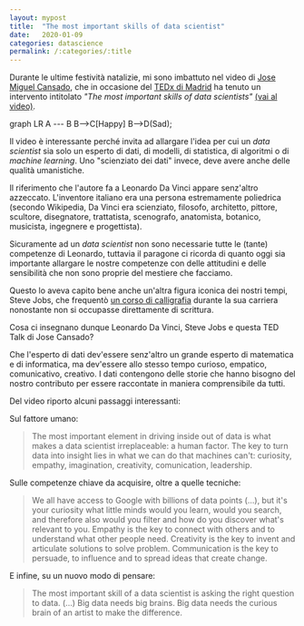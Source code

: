 ```yaml
---
layout: mypost
title:  "The most important skills of data scientist"
date:   2020-01-09
categories: datascience
permalink: /:categories/:title
---
```


Durante le ultime festività natalizie, mi sono imbattuto nel video di [Jose Miguel Cansado][JoseCansado], che in occasione del [TEDx di Madrid][TedxMadridLink] ha tenuto un intervento intitolato _"The most important skills of data scientists"_ [(vai al video)][TedTalk].


<div class="mermaid">
graph LR
    A --- B
    B-->C[Happy]
    B-->D(Sad);
</div>


Il video è interessante perché invita ad allargare l'idea per cui un _data scientist_ sia solo un esperto di dati, di modelli, di statistica, di algoritmi o di _machine learning_. Uno "scienziato dei dati" invece, deve avere anche delle qualità umanistiche.

Il riferimento che l'autore fa a Leonardo Da Vinci appare senz'altro azzeccato. L'inventore italiano era una persona estremamente poliedrica (secondo Wikipedia, Da Vinci era scienziato, filosofo, architetto, pittore, scultore, disegnatore, trattatista, scenografo, anatomista, botanico, musicista, ingegnere e progettista).

Sicuramente ad un _data scientist_ non sono necessarie tutte le (tante) competenze di Leonardo, tuttavia il paragone ci ricorda di quanto oggi sia importante allargare le nostre competenze con delle attitudini e delle sensibilità che non sono proprie del mestiere che facciamo.

Questo lo aveva capito bene anche un'altra figura iconica dei nostri tempi, Steve Jobs, che frequentò [un corso di calligrafia][JobsLink] durante la sua carriera nonostante non si occupasse direttamente di scrittura.

Cosa ci insegnano dunque Leonardo Da Vinci, Steve Jobs e questa TED Talk di Jose Cansado?

Che l'esperto di dati dev'essere senz'altro un grande esperto di matematica e di informatica, ma dev'essere allo stesso tempo curioso, empatico, comunicativo, creativo. I dati contengono delle storie che hanno bisogno del nostro contributo per essere raccontate in maniera comprensibile da tutti.

Del video riporto alcuni passaggi interessanti:

Sul fattore umano:
> The most important element in driving inside out of data is what makes a data scientist irreplaceable: a human factor. The key to turn data into insight lies in what we can do that machines can't: curiosity, empathy, imagination, creativity, comunication, leadership.

Sulle competenze chiave da acquisire, oltre a quelle tecniche:
> We all have access to Google with billions of data points (...), but it's your curiosity what little minds would you learn, would you search, and therefore also would you filter and how do you discover what's relevant to you. Empathy is the key to connect with others and to understand what other people need. Creativity is the key to invent and articulate solutions to solve problem. Communication is the key to persuade, to influence and to spread ideas that create change.

E infine, su un nuovo modo di pensare:
> The most important skill of a data scientist is asking the right question to data. (...) Big data needs big brains. Big data needs the curious brain of an artist to make the difference.

[TedTalk]: https://www.youtube.com/watch?v=qrhRfPY4F4w&t=4s
[JobsLink]: https://www.ebookextra.it/la-calligrafia-nella-formazione-steve-jobs/
[TedxMadridLink]: http://www.tedxmadrid.com/
[JoseCansado]: https://www.linkedin.com/in/josemiguelcansado/?originalSubdomain=es
